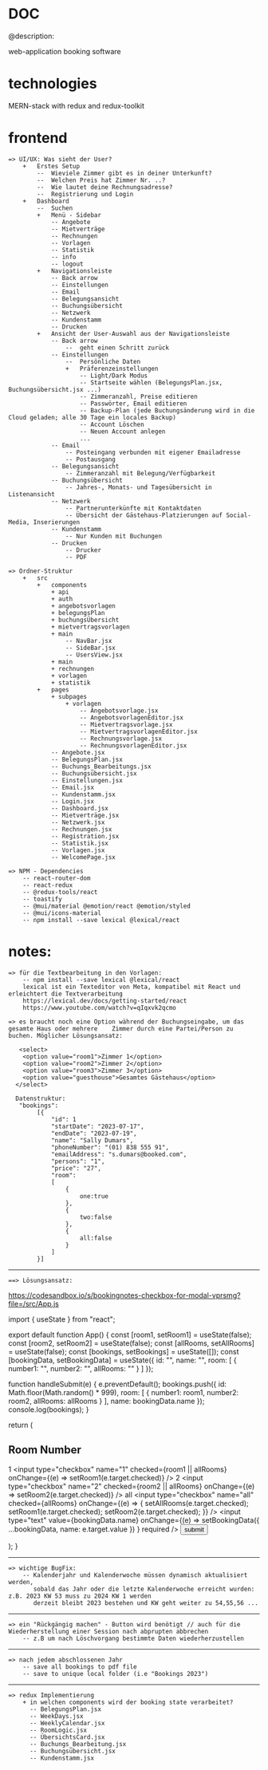 # DOC
@description:

web-application booking software 
# technologies
MERN-stack with redux and redux-toolkit

# frontend

    => UI/UX: Was sieht der User?
        +   Erstes Setup
            --  Wieviele Zimmer gibt es in deiner Unterkunft?
            --  Welchen Preis hat Zimmer Nr. ..?
            --  Wie lautet deine Rechnungsadresse?  
            --  Registrierung und Login
        +   Dashboard
            --  Suchen
            +   Menü - Sidebar
                -- Angebote
                -- Mietverträge
                -- Rechnungen
                -- Vorlagen
                -- Statistik
                -- info
                -- logout
            +   Navigationsleiste
                -- Back arrow
                -- Einstellungen
                -- Email
                -- Belegungsansicht
                -- Buchungsübersicht
                -- Netzwerk
                -- Kundenstamm
                -- Drucken
            +   Ansicht der User-Auswahl aus der Navigationsleiste 
                -- Back arrow 
                    --  geht einen Schritt zurück
                -- Einstellungen
                    --  Persönliche Daten
                    +   Präferenzeinstellungen
                        -- Light/Dark Modus
                        -- Startseite wählen (BelegungsPlan.jsx, Buchungsübersicht.jsx ...)
                        -- Zimmeranzahl, Preise editieren
                        -- Passwörter, Email editieren
                        -- Backup-Plan (jede Buchungsänderung wird in die Cloud geladen; alle 30 Tage ein locales Backup)
                        -- Account Löschen
                        -- Neuen Account anlegen
                        ...
                -- Email
                    -- Posteingang verbunden mit eigener Emailadresse
                    -- Postausgang
                -- Belegungsansicht
                    -- Zimmeranzahl mit Belegung/Verfügbarkeit
                -- Buchungsübersicht
                    -- Jahres-, Monats- und Tagesübersicht in Listenansicht
                -- Netzwerk
                    -- Partnerunterkünfte mit Kontaktdaten
                    -- Übersicht der Gästehaus-Platzierungen auf Social-Media, Inserierungen                
                -- Kundenstamm
                    -- Nur Kunden mit Buchungen 
                -- Drucken
                    -- Drucker
                    -- PDF 

    => Ordner-Struktur
        +   src
            +   components
                + api
                + auth
                + angebotsvorlagen
                + belegungsPlan
                + buchungsÜbersicht
                + mietvertragsvorlagen
                + main
                    -- NavBar.jsx
                    -- SideBar.jsx
                    -- UsersView.jsx
                + main
                + rechnungen
                + vorlagen
                + statistik
            +   pages
                + subpages
                    + vorlagen
                        -- Angebotsvorlage.jsx
                        -- AngebotsvorlagenEditor.jsx
                        -- Mietvertragsvorlage.jsx
                        -- MietvertragsvorlagenEditor.jsx
                        -- Rechnungsvorlage.jsx
                        -- RechnungsvorlagenEditor.jsx
                -- Angebote.jsx
                -- BelegungsPlan.jsx
                -- Buchungs_Bearbeitungs.jsx
                -- Buchungsübersicht.jsx
                -- Einstellungen.jsx
                -- Email.jsx
                -- Kundenstamm.jsx
                -- Login.jsx
                -- Dashboard.jsx
                -- Mietverträge.jsx
                -- Netzwerk.jsx
                -- Rechnungen.jsx
                -- Registration.jsx
                -- Statistik.jsx
                -- Vorlagen.jsx
                -- WelcomePage.jsx

    => NPM - Dependencies
        -- react-router-dom
        -- react-redux
        -- @redux-tools/react
        -- toastify
        -- @mui/material @emotion/react @emotion/styled
        -- @mui/icons-material
        -- npm install --save lexical @lexical/react


# notes: 
    
    => für die Textbearbeitung in den Vorlagen:
        -- npm install --save lexical @lexical/react
        lexical ist ein Texteditor von Meta, kompatibel mit React und erleichtert die Textverarbeitung
        https://lexical.dev/docs/getting-started/react
        https://www.youtube.com/watch?v=qIqxvk2qcmo

    => es braucht noch eine Option während der Buchungseingabe, um das gesamte Haus oder mehrere    Zimmer durch eine Partei/Person zu buchen. Möglicher Lösungsansatz: 

       <select>
        <option value="room1">Zimmer 1</option>
        <option value="room2">Zimmer 2</option>
        <option value="room3">Zimmer 3</option>
        <option value="guesthouse">Gesamtes Gästehaus</option>
      </select>

      Datenstruktur: 
       "bookings": 
            [{
                "id": 1
                "startDate": "2023-07-17",
                "endDate": "2023-07-19",
                "name": "Sally Dumars",
                "phoneNumber": "(01) 838 555 91",
                "emailAddress": "s.dumars@booked.com",
                "persons": "1",
                "price": "27",
                "room": 
                [
                    {
                        one:true
                    },
                    {
                        two:false
                    },
                    {
                        all:false
                    }
                ]
            }]

*** 
    ==> Lösungsansatz:
https://codesandbox.io/s/bookingnotes-checkbox-for-modal-vprsmg?file=/src/App.js

import { useState } from "react";

export default function App() {
  const [room1, setRoom1] = useState(false);
  const [room2, setRoom2] = useState(false);
  const [allRooms, setAllRooms] = useState(false);
  const [bookings, setBookings] = useState([]);
  const [bookingData, setBookingData] = useState({
    id: "",
    name: "",
    room: [
      {
        number1: "",
        number2: "",
        allRooms: ""
      }
    ]
  });

  function handleSubmit(e) {
    e.preventDefault();
    bookings.push({
      id: Math.floor(Math.random() * 999),
      room: [
        {
          number1: room1,
          number2: room2,
          allRooms: allRooms
        }
      ],
      name: bookingData.name
    });
    console.log(bookings);
  }

  return (
    <div className="App">
      <form onSubmit={handleSubmit}>
        <h2>Room Number</h2>
        <label>1</label>
        <input
          type="checkbox"
          name="1"
          checked={room1 || allRooms}
          onChange={(e) => setRoom1(e.target.checked)}
        />
        <label>2</label>
        <input
          type="checkbox"
          name="2"
          checked={room2 || allRooms}
          onChange={(e) => setRoom2(e.target.checked)}
        />
        <label>all</label>
        <input
          type="checkbox"
          name="all"
          checked={allRooms}
          onChange={(e) => {
            setAllRooms(e.target.checked);
            setRoom1(e.target.checked);
            setRoom2(e.target.checked);
          }}
        />
        <input
          type="text"
          value={bookingData.name}
          onChange={(e) =>
            setBookingData({ ...bookingData, name: e.target.value })
          }
          required
        />
        <input type="submit" value="submit" />
      </form>
    </div>
  );
}


*** 
    => wichtige BugFix:
        -- Kalenderjahr und Kalenderwoche müssen dynamisch aktualisiert werden, 
           sobald das Jahr oder die letzte Kalenderwoche erreicht wurden: z.B. 2023 KW 53 muss zu 2024 KW 1 werden
           derzeit bleibt 2023 bestehen und KW geht weiter zu 54,55,56 ... 

*** 
    => ein "Rückgängig machen" - Button wird benötigt // auch für die Wiederherstellung einer Session nach abprupten abbrechen
        -- z.B um nach Löschvorgang bestimmte Daten wiederherzustellen

      
***    
    => nach jedem abschlossenen Jahr
        -- save all bookings to pdf file
        -- save to unique local folder (i.e "Bookings 2023")


***

    => redux Implementierung  
        + in welchen components wird der booking state verarbeitet?
          -- BelegungsPlan.jsx
          -- WeekDays.jsx
          -- WeeklyCalendar.jsx
          -- RoomLogic.jsx
          -- ÜbersichtsCard.jsx
          -- Buchungs_Bearbeitung.jsx
          -- Buchungsübersicht.jsx
          -- Kundenstamm.jsx